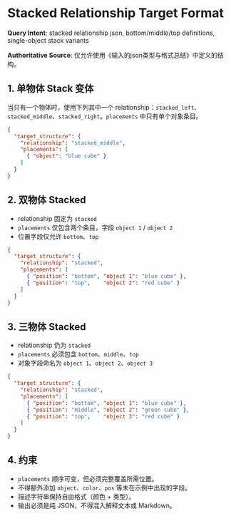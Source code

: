 # Stacked Relationship Target Format

**Query Intent**: stacked relationship json, bottom/middle/top definitions, single-object stack variants

**Authoritative Source**: 仅允许使用《输入的json类型与格式总结》中定义的结构。

## 1. 单物体 Stack 变体
当只有一个物体时，使用下列其中一个 relationship：`stacked_left`、`stacked_middle`、`stacked_right`。`placements` 中只有单个对象条目。

```json
{
  "target_structure": {
    "relationship": "stacked_middle",
    "placements": [
      { "object": "blue cube" }
    ]
  }
}
```

## 2. 双物体 Stacked
- relationship 固定为 `stacked`
- `placements` 仅包含两个条目，字段 `object 1` / `object 2`
- 位置字段仅允许 `bottom`、`top`

```json
{
  "target_structure": {
    "relationship": "stacked",
    "placements": [
      { "position": "bottom", "object 1": "blue cube" },
      { "position": "top",    "object 2": "red cube" }
    ]
  }
}
```

## 3. 三物体 Stacked
- relationship 仍为 `stacked`
- `placements` 必须包含 `bottom`、`middle`、`top`
- 对象字段命名为 `object 1`、`object 2`、`object 3`

```json
{
  "target_structure": {
    "relationship": "stacked",
    "placements": [
      { "position": "bottom", "object 1": "blue cube" },
      { "position": "middle", "object 2": "green cube" },
      { "position": "top",    "object 3": "red cube" }
    ]
  }
}
```

## 4. 约束
- `placements` 顺序可变，但必须完整覆盖所需位置。
- 不得额外添加 `object`、`color`、`pos` 等未在示例中出现的字段。
- 描述字符串保持自由格式（颜色 + 类型）。
- 输出必须是纯 JSON，不得混入解释文本或 Markdown。
